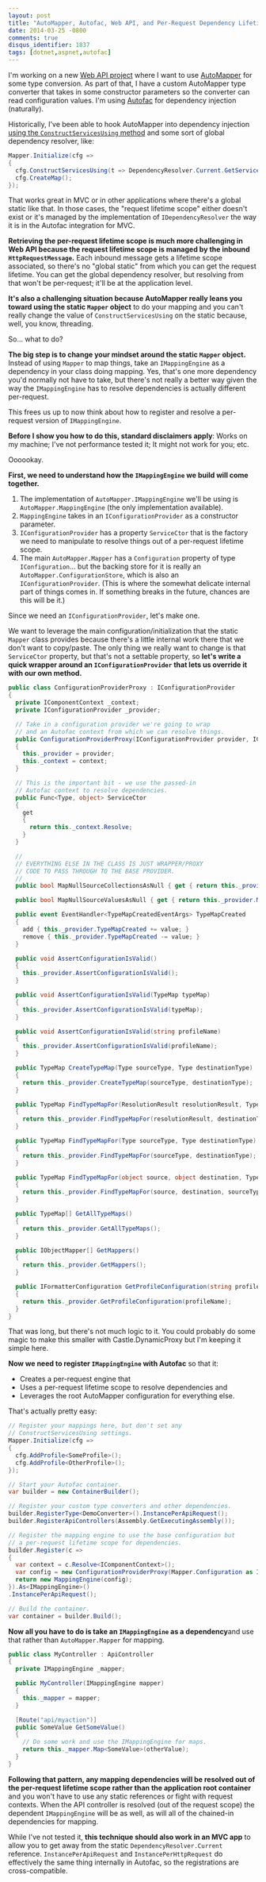 ```yaml
---
layout: post
title: "AutoMapper, Autofac, Web API, and Per-Request Dependency Lifetime Scopes"
date: 2014-03-25 -0800
comments: true
disqus_identifier: 1837
tags: [dotnet,aspnet,autofac]
---
```

I'm working on a new [Web API project](http://www.asp.net/web-api) where
I want to use [AutoMapper](http://automapper.org/) for some type
conversion. As part of that, I have a custom AutoMapper type converter
that takes in some constructor parameters so the converter can read
configuration values. I'm using [Autofac](http://autofac.org/) for
dependency injection (naturally).

Historically, I've been able to hook AutoMapper into dependency
injection [using the `ConstructServicesUsing`
method](https://github.com/AutoMapper/AutoMapper/wiki/Containers) and
some sort of global dependency resolver, like:

```csharp
Mapper.Initialize(cfg =>
{
  cfg.ConstructServicesUsing(t => DependencyResolver.Current.GetService(t));
  cfg.CreateMap();
});
```

That works great in MVC or in other applications where there's a global
static like that. In those cases, the "request lifetime scope" either
doesn't exist or it's managed by the implementation of
`IDependencyResolver` the way it is in the Autofac integration for MVC.

**Retrieving the per-request lifetime scope is much more challenging in
Web API because the request lifetime scope is managed by the inbound
`HttpRequestMessage`.** Each inbound message gets a lifetime scope
associated, so there's no "global static" from which you can get the
request lifetime. You can get the global dependency resolver, but
resolving from that won't be per-request; it'll be at the application
level.

**It's also a challenging situation because AutoMapper really leans you
toward using the static `Mapper` object** to do your mapping and you
can't really change the value of `ConstructServicesUsing` on the static
because, well, you know, threading.

So... what to do?

**The big step is to change your mindset around the static `Mapper`
object.** Instead of using `Mapper` to map things, take an
`IMappingEngine` as a dependency in your class doing mapping. Yes,
that's one more dependency you'd normally not have to take, but there's
not really a better way given the way the `IMappingEngine` has to
resolve dependencies is actually different per-request.

This frees us up to now think about how to register and resolve a
per-request version of `IMappingEngine`.

**Before I show you how to do this, standard disclaimers apply**: Works
on my machine; I've not performance tested it; It might not work for
you; etc.

Oooookay.

**First, we need to understand how the `IMappingEngine` we build will
come together.**

1.  The implementation of `AutoMapper.IMappingEngine` we'll be using is
    `AutoMapper.MappingEngine` (the only implementation available).
2.  `MappingEngine` takes in an `IConfigurationProvider` as a
    constructor parameter.
3.  `IConfigurationProvider` has a property `ServiceCtor` that is the
    factory we need to manipulate to resolve things out of a per-request
    lifetime scope.
4.  The main `AutoMapper.Mapper` has a `Configuration` property of type
    `IConfiguration`... but the backing store for it is really an
    `AutoMapper.ConfigurationStore`, which is also an
    `IConfigurationProvider`. (This is where the somewhat delicate
    internal part of things comes in. If something breaks in the future,
    chances are this will be it.)

Since we need an `IConfigurationProvider`, let's make one.

We want to leverage the main configuration/initialization that the
static `Mapper` class provides because there's a little internal work
there that we don't want to copy/paste. The only thing we really want to
change is that `ServiceCtor` property, but that's not a settable
property, so **let's write a quick wrapper around an
`IConfigurationProvider` that lets us override it with our own method.**

```csharp
public class ConfigurationProviderProxy : IConfigurationProvider
{
  private IComponentContext _context;
  private IConfigurationProvider _provider;

  // Take in a configuration provider we're going to wrap
  // and an Autofac context from which we can resolve things.
  public ConfigurationProviderProxy(IConfigurationProvider provider, IComponentContext context)
  {
    this._provider = provider;
    this._context = context;
  }

  // This is the important bit - we use the passed-in
  // Autofac context to resolve dependencies.
  public Func<Type, object> ServiceCtor
  {
    get
    {
      return this._context.Resolve;
    }
  }

  //
  // EVERYTHING ELSE IN THE CLASS IS JUST WRAPPER/PROXY
  // CODE TO PASS THROUGH TO THE BASE PROVIDER.
  //
  public bool MapNullSourceCollectionsAsNull { get { return this._provider.MapNullSourceCollectionsAsNull; } }

  public bool MapNullSourceValuesAsNull { get { return this._provider.MapNullSourceValuesAsNull; } }

  public event EventHandler<TypeMapCreatedEventArgs> TypeMapCreated
  {
    add { this._provider.TypeMapCreated += value; }
    remove { this._provider.TypeMapCreated -= value; }
  }

  public void AssertConfigurationIsValid()
  {
    this._provider.AssertConfigurationIsValid();
  }

  public void AssertConfigurationIsValid(TypeMap typeMap)
  {
    this._provider.AssertConfigurationIsValid(typeMap);
  }

  public void AssertConfigurationIsValid(string profileName)
  {
    this._provider.AssertConfigurationIsValid(profileName);
  }

  public TypeMap CreateTypeMap(Type sourceType, Type destinationType)
  {
    return this._provider.CreateTypeMap(sourceType, destinationType);
  }

  public TypeMap FindTypeMapFor(ResolutionResult resolutionResult, Type destinationType)
  {
    return this._provider.FindTypeMapFor(resolutionResult, destinationType);
  }

  public TypeMap FindTypeMapFor(Type sourceType, Type destinationType)
  {
    return this._provider.FindTypeMapFor(sourceType, destinationType);
  }

  public TypeMap FindTypeMapFor(object source, object destination, Type sourceType, Type destinationType)
  {
    return this._provider.FindTypeMapFor(source, destination, sourceType, destinationType);
  }

  public TypeMap[] GetAllTypeMaps()
  {
    return this._provider.GetAllTypeMaps();
  }

  public IObjectMapper[] GetMappers()
  {
    return this._provider.GetMappers();
  }

  public IFormatterConfiguration GetProfileConfiguration(string profileName)
  {
    return this._provider.GetProfileConfiguration(profileName);
  }
}
```

That was long, but there's not much logic to it. You could probably do
some magic to make this smaller with Castle.DynamicProxy but I'm keeping
it simple here.

**Now we need to register `IMappingEngine` with Autofac** so that it:

-   Creates a per-request engine that
-   Uses a per-request lifetime scope to resolve dependencies and
-   Leverages the root AutoMapper configuration for everything else.

That's actually pretty easy:

```csharp
// Register your mappings here, but don't set any
// ConstructServicesUsing settings.
Mapper.Initialize(cfg =>
{
  cfg.AddProfile<SomeProfile>();
  cfg.AddProfile<OtherProfile>();
});

// Start your Autofac container.
var builder = new ContainerBuilder();

// Register your custom type converters and other dependencies.
builder.RegisterType<DemoConverter>().InstancePerApiRequest();
builder.RegisterApiControllers(Assembly.GetExecutingAssembly());

// Register the mapping engine to use the base configuration but
// a per-request lifetime scope for dependencies.
builder.Register(c =>
{
  var context = c.Resolve<IComponentContext>();
  var config = new ConfigurationProviderProxy(Mapper.Configuration as IConfigurationProvider, context);
  return new MappingEngine(config);
}).As<IMappingEngine>()
.InstancePerApiRequest();

// Build the container.
var container = builder.Build();
```

**Now all you have to do is take an `IMappingEngine` as a
dependency**and use that rather than `AutoMapper.Mapper` for mapping.

```csharp
public class MyController : ApiController
{
  private IMappingEngine _mapper;

  public MyController(IMappingEngine mapper)
  {
    this._mapper = mapper;
  }

  [Route("api/myaction")]
  public SomeValue GetSomeValue()
  {
    // Do some work and use the IMappingEngine for maps.
    return this._mapper.Map<SomeValue>(otherValue);
  }
}
```

**Following that pattern, any mapping dependencies will be resolved out
of the per-request lifetime scope rather than the application root
container** and you won't have to use any static references or fight
with request contexts. When the API controller is resolved (out of the
request scope) the dependent `IMappingEngine` will be as well, as will
all of the chained-in dependencies for mapping.

While I've not tested it, **this technique should also work in an MVC
app** to allow you to get away from the static
`DependencyResolver.Current` reference. `InstancePerApiRequest` and
`InstancePerHttpRequest` do effectively the same thing internally in
Autofac, so the registrations are cross-compatible.
